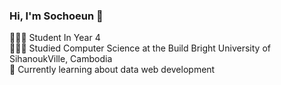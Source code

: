 <!-- level 1-->
### Hi, I'm Sochoeun 👋

👩🏻‍💻 Student In Year 4 <br/>
👩🏻‍🎓 Studied Computer Science at the Build Bright University of SihanoukVille, Cambodia <br/>
💭 Currently learning about data web development  <br/>
